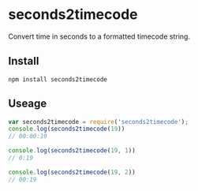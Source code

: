 # seconds2timecode

Convert time in seconds to a formatted timecode string.

## Install

```shell
npm install seconds2timecode
```

## Useage

```javascript
var seconds2timecode = require('seconds2timecode');
console.log(seconds2timecode(19))
// 00:00:19

console.log(seconds2timecode(19, 1))
// 0:19

console.log(seconds2timecode(19, 2))
// 00:19

```